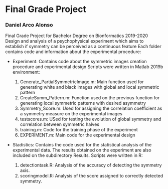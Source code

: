 # Final Grade Project
### Daniel Arco Alonso
Final Grade Project for Bachelor Degree on Bionformatics 2019-2020
Design and analysis of a psychophysical experiment which aims to establish if
symmetry can be perceived as a continuous feature
Each folder contains code and information about the experimental procedure:

* Experiment:
Contains code about the symmetric images creation procedure and experimental design
Scripts were written in Matlab 2019b environment:
  1. Generate_PartialSymmetricImage.m: Main function used for generating white and black images
  with global and local symmetric pattern
  2. CreateSymm_Pattern.m: Function used on the previous function for generating local symmetric patterns with desired     asymmetry
  3. Symmetry_Score.m: Used for assigning the correlation coefficient as a symmetry measure on the experimental images
  4. testscores.m: USed for testing the evolution of global symmetry and correlation between symmetric halves
  5. training.m: Code for the training phase of the experiment
  6. EXPERIMENT.m: Main code for the experimental design 

* Stadistics:
Contains the code used for the statistical analysis of the experimental data. The results obtained on the
experiment are also included on the subdirectory Results.
Scripts were written in R:
  1. detectiontask.R: Analysis of the accuracy of detecting the symmetry axis.
  2. scoringmodel.R: Analysis of the score assigned to correctly detected symmetry.